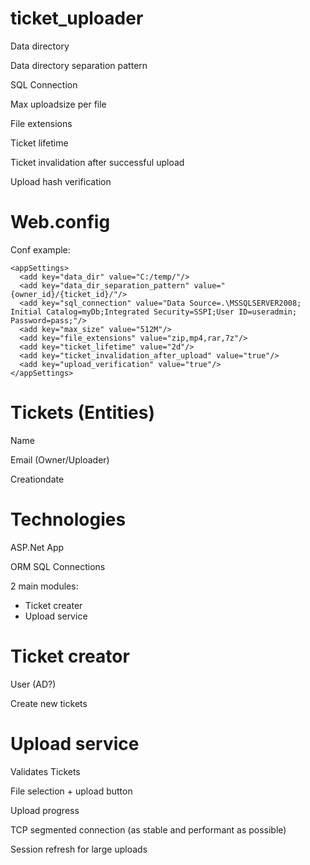 # ticket_uploader

 Data directory
 
 Data directory separation pattern
 
 SQL Connection
 
 Max uploadsize per file
 
 File extensions
 
 Ticket lifetime
 
 Ticket invalidation after successful upload
 
 Upload hash verification

# Web.config
Conf example:
```
<appSettings>
  <add key="data_dir" value="C:/temp/"/>
  <add key="data_dir_separation_pattern" value="{owner_id}/{ticket_id}/"/>
  <add key="sql_connection" value="Data Source=.\MSSQLSERVER2008; Initial Catalog=myDb;Integrated Security=SSPI;User ID=useradmin; Password=pass;"/>
  <add key="max_size" value="512M"/>
  <add key="file_extensions" value="zip,mp4,rar,7z"/>
  <add key="ticket_lifetime" value="2d"/>
  <add key="ticket_invalidation_after_upload" value="true"/>
  <add key="upload_verification" value="true"/>
</appSettings>
```

# Tickets (Entities)
Name

Email (Owner/Uploader)

Creationdate

# Technologies
ASP.Net App

ORM SQL Connections

2 main modules:
- Ticket creater
- Upload service

# Ticket creator
User (AD?)

Create new tickets

# Upload service
Validates Tickets

File selection + upload button

Upload progress

TCP segmented connection (as stable and performant as possible)

Session refresh for large uploads

